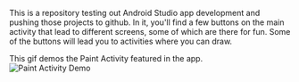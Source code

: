 This is a repository testing out Android Studio app development and pushing those projects to github. 
In it, you'll find a few buttons on the main activity that lead to different screens, some of which are there for fun.
Some of the buttons will lead you to activities where you can draw.

This gif demos the Paint Activity featured in the app.<br>
<img src="https://i.imgur.com/cW3YORA.gif" alt="Paint Activity Demo">
